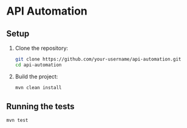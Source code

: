 # API Automation

## Setup

1. Clone the repository:
    ```bash
    git clone https://github.com/your-username/api-automation.git
    cd api-automation
    ```

2. Build the project:
    ```bash
    mvn clean install
    ```

## Running the tests

```bash
mvn test
